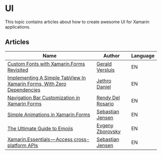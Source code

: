 # UI

This topic contains articles about how to create awesome UI for Xamarin applications.

## Articles

Name | Author | Language
---- | ------ | --------
[Custom Fonts with Xamarin.Forms Revisited](https://blog.verslu.is/xamarin/xamarin-forms-xamarin/custom-fonts-with-xamarin-forms-revisited/) | [Gerald Versluis](https://gerald.verslu.is/) | EN
[Implementing A Simple TabView In Xamarin Forms, With Zero Dependencies](https://dev.to/herocod3r/implementing-a-simple-tabview-in-xamarin-forms-with-zero-dependencies--dm5) | [ Jethro Daniel ](https://twitter.com/jethromain?s=17) | EN
[Navigation Bar Customization in Xamarin Forms](https://www.xamboy.com/2017/12/06/navigation-bar-customization-in-xamarin-forms/) | [Rendy Del Rosario](https://www.xamboy.com/) | EN
[Simple Animations in Xamarin.Forms](https://medium.com/medialesson/simple-animation-in-xamarin-forms-86f035142291) | [Sebastian Jensen](https://www.tsjdev-apps.de) | EN
[The Ultimate Guide to Emojis](https://smellyc0de.wordpress.com/2018/04/07/the-ultimate-guide-to-emojis/) | [Evgeny Zborovsky](https://smellyc0de.wordpress.com/about/) | EN
[Xamarin.Essentials — Access cross-platform APIs](https://medium.com/medialesson/xamarin-essentials-access-cross-platform-apis-easily-from-your-xamarin-forms-app-2a75de63b280) | [Sebastian Jensen](https://www.tsjdev-apps.de) | EN
